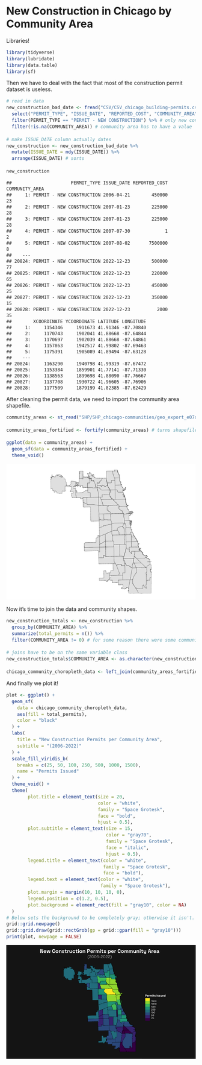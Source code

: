 New Construction in Chicago by Community Area
================

Libraries!

``` r
library(tidyverse)
library(lubridate)
library(data.table)
library(sf)
```

Then we have to deal with the fact that most of the construction permit
dataset is useless.

``` r
# read in data
new_construction_bad_date <- fread("CSV/CSV_chicago_building-permits.csv") %>%  
  select("PERMIT_TYPE", "ISSUE_DATE", "REPORTED_COST", "COMMUNITY_AREA", "XCOORDINATE", "YCOORDINATE", "LATITUDE", "LONGITUDE") %>% # selects relevant columns
  filter(PERMIT_TYPE == "PERMIT - NEW CONSTRUCTION") %>% # only new construction
  filter(!is.na(COMMUNITY_AREA)) # community area has to have a value

# make ISSUE_DATE column actually dates
new_construction <- new_construction_bad_date %>% 
  mutate(ISSUE_DATE = mdy(ISSUE_DATE)) %>% 
  arrange(ISSUE_DATE) # sorts

new_construction
```

    ##                      PERMIT_TYPE ISSUE_DATE REPORTED_COST COMMUNITY_AREA
    ##     1: PERMIT - NEW CONSTRUCTION 2006-04-21        450000             23
    ##     2: PERMIT - NEW CONSTRUCTION 2007-01-23        225000             28
    ##     3: PERMIT - NEW CONSTRUCTION 2007-01-23        225000             28
    ##     4: PERMIT - NEW CONSTRUCTION 2007-07-30             1              2
    ##     5: PERMIT - NEW CONSTRUCTION 2007-08-02       7500000              8
    ##    ---                                                                  
    ## 20824: PERMIT - NEW CONSTRUCTION 2022-12-23        500000             77
    ## 20825: PERMIT - NEW CONSTRUCTION 2022-12-23        220000             65
    ## 20826: PERMIT - NEW CONSTRUCTION 2022-12-23        450000             25
    ## 20827: PERMIT - NEW CONSTRUCTION 2022-12-23        350000             15
    ## 20828: PERMIT - NEW CONSTRUCTION 2022-12-23          2000             35
    ##        XCOORDINATE YCOORDINATE LATITUDE LONGITUDE
    ##     1:     1154346     1911673 41.91346 -87.70840
    ##     2:     1170743     1902041 41.88668 -87.64844
    ##     3:     1170697     1902039 41.88668 -87.64861
    ##     4:     1157863     1942517 41.99802 -87.69463
    ##     5:     1175391     1905089 41.89494 -87.63128
    ##    ---                                           
    ## 20824:     1163290     1940798 41.99319 -87.67472
    ## 20825:     1153384     1859901 41.77141 -87.71330
    ## 20826:     1138563     1899698 41.88090 -87.76667
    ## 20827:     1137708     1930722 41.96605 -87.76906
    ## 20828:     1177509     1879199 41.82385 -87.62429

After cleaning the permit data, we need to import the community area
shapefile.

``` r
community_areas <- st_read("SHP/SHP_chicago-communities/geo_export_e07d67fa-91ce-4d30-9da3-eb903021731c.shp", quiet = TRUE)

community_areas_fortified <- fortify(community_areas) # turns shapefile into dataframe

ggplot(data = community_areas) +
  geom_sf(data = community_areas_fortified) +
  theme_void()
```

![](cmty_new-construction_choropleth_files/figure-gfm/shapefile%20modifications-1.png)<!-- -->

Now it’s time to join the data and community shapes.

``` r
new_construction_totals <- new_construction %>% 
  group_by(COMMUNITY_AREA) %>% 
  summarize(total_permits = n()) %>% 
  filter(COMMUNITY_AREA != 0) # for some reason there were some community area "0" observations?

# joins have to be on the same variable class
new_construction_totals$COMMUNITY_AREA <- as.character(new_construction_totals$COMMUNITY_AREA)

chicago_community_choropleth_data <- left_join(community_areas_fortified, new_construction_totals, by = c("area_num_1" = "COMMUNITY_AREA"))
```

And finally we plot it!

``` r
plot <- ggplot() +  
  geom_sf(
    data = chicago_community_choropleth_data,
    aes(fill = total_permits),
    color = "black"
  ) +
  labs(    
    title = "New Construction Permits per Community Area",
    subtitle = "(2006-2022)"
  ) +
  scale_fill_viridis_b(
    breaks = c(25, 50, 100, 250, 500, 1000, 1500), 
    name = "Permits Issued"
  ) +
  theme_void() +
  theme(
        plot.title = element_text(size = 20, 
                                  color = "white", 
                                  family = "Space Grotesk", 
                                  face = "bold", 
                                  hjust = 0.5),    
        plot.subtitle = element_text(size = 15, 
                                     color = "gray70", 
                                     family = "Space Grotesk", 
                                     face = "italic", 
                                     hjust = 0.5),    
        legend.title = element_text(color = "white", 
                                    family = "Space Grotesk", 
                                    face = "bold"),    
        legend.text = element_text(color = "white", 
                                   family = "Space Grotesk"),    
        plot.margin = margin(10, 10, 10, 0),
        legend.position = c(1.2, 0.5),
        plot.background = element_rect(fill = "gray10", color = NA)
  )
# Below sets the background to be completely gray; otherwise it isn't.
grid::grid.newpage()
grid::grid.draw(grid::rectGrob(gp = grid::gpar(fill = "gray10")))
print(plot, newpage = FALSE)
```

![](cmty_new-construction_choropleth_files/figure-gfm/plot-1.png)<!-- -->
